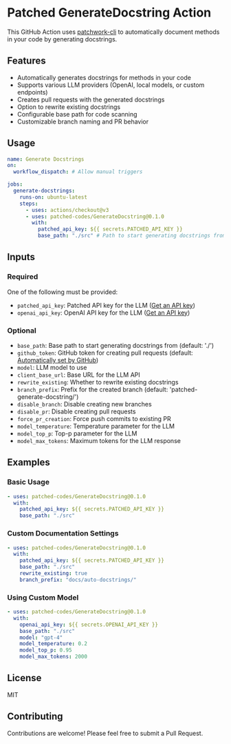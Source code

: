 # Patched GenerateDocstring Action

This GitHub Action uses [patchwork-cli](https://docs.patched.codes/patchwork/quickstart) to automatically document methods in your code by generating docstrings.

## Features

- Automatically generates docstrings for methods in your code
- Supports various LLM providers (OpenAI, local models, or custom endpoints)
- Creates pull requests with the generated docstrings
- Option to rewrite existing docstrings
- Configurable base path for code scanning
- Customizable branch naming and PR behavior

## Usage

```yaml
name: Generate Docstrings
on:
  workflow_dispatch: # Allow manual triggers

jobs:
  generate-docstrings:
    runs-on: ubuntu-latest
    steps:
      - uses: actions/checkout@v3
      - uses: patched-codes/GenerateDocstring@0.1.0
        with:
          patched_api_key: ${{ secrets.PATCHED_API_KEY }}
          base_path: "./src" # Path to start generating docstrings from
```

## Inputs

### Required

One of the following must be provided:

- `patched_api_key`: Patched API key for the LLM ([Get an API key](https://app.patched.codes/))
- `openai_api_key`: OpenAI API key for the LLM ([Get an API key](https://platform.openai.com/account/api-keys))

### Optional

- `base_path`: Base path to start generating docstrings from (default: './')
- `github_token`: GitHub token for creating pull requests (default: [Automatically set by GitHub](https://docs.github.com/en/actions/security-for-github-actions/security-guides/automatic-token-authentication))
- `model`: LLM model to use
- `client_base_url`: Base URL for the LLM API
- `rewrite_existing`: Whether to rewrite existing docstrings
- `branch_prefix`: Prefix for the created branch (default: 'patched-generate-docstring/')
- `disable_branch`: Disable creating new branches
- `disable_pr`: Disable creating pull requests
- `force_pr_creation`: Force push commits to existing PR
- `model_temperature`: Temperature parameter for the LLM
- `model_top_p`: Top-p parameter for the LLM
- `model_max_tokens`: Maximum tokens for the LLM response

## Examples

### Basic Usage

```yaml
- uses: patched-codes/GenerateDocstring@0.1.0
  with:
    patched_api_key: ${{ secrets.PATCHED_API_KEY }}
    base_path: "./src"
```

### Custom Documentation Settings

```yaml
- uses: patched-codes/GenerateDocstring@0.1.0
  with:
    patched_api_key: ${{ secrets.PATCHED_API_KEY }}
    base_path: "./src"
    rewrite_existing: true
    branch_prefix: "docs/auto-docstrings/"
```

### Using Custom Model

```yaml
- uses: patched-codes/GenerateDocstring@0.1.0
  with:
    openai_api_key: ${{ secrets.OPENAI_API_KEY }}
    base_path: "./src"
    model: "gpt-4"
    model_temperature: 0.2
    model_top_p: 0.95
    model_max_tokens: 2000
```

## License

MIT

## Contributing

Contributions are welcome! Please feel free to submit a Pull Request.
